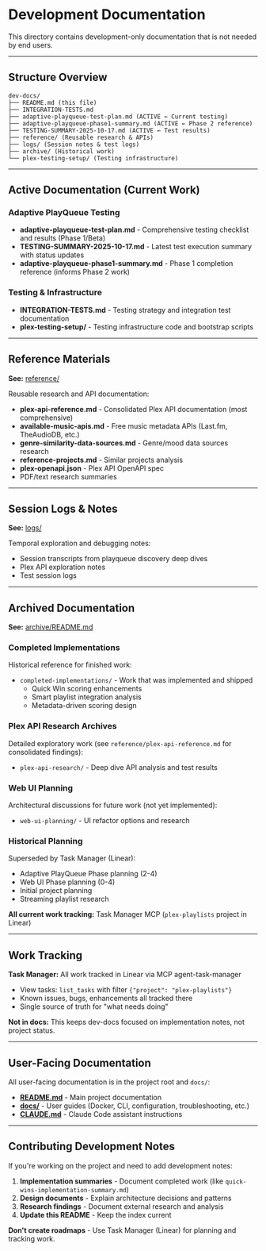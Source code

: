 # Development Documentation

This directory contains development-only documentation that is not needed by end users.

---

## Structure Overview

```
dev-docs/
├── README.md (this file)
├── INTEGRATION-TESTS.md
├── adaptive-playqueue-test-plan.md (ACTIVE ← Current testing)
├── adaptive-playqueue-phase1-summary.md (ACTIVE ← Phase 2 reference)
├── TESTING-SUMMARY-2025-10-17.md (ACTIVE ← Test results)
├── reference/ (Reusable research & APIs)
├── logs/ (Session notes & test logs)
├── archive/ (Historical work)
└── plex-testing-setup/ (Testing infrastructure)
```

---

## Active Documentation (Current Work)

### Adaptive PlayQueue Testing
- **adaptive-playqueue-test-plan.md** - Comprehensive testing checklist and results (Phase 1/Beta)
- **TESTING-SUMMARY-2025-10-17.md** - Latest test execution summary with status updates
- **adaptive-playqueue-phase1-summary.md** - Phase 1 completion reference (informs Phase 2 work)

### Testing & Infrastructure
- **INTEGRATION-TESTS.md** - Testing strategy and integration test documentation
- **plex-testing-setup/** - Testing infrastructure code and bootstrap scripts

---

## Reference Materials

**See:** [reference/](reference/)

Reusable research and API documentation:
- **plex-api-reference.md** - Consolidated Plex API documentation (most comprehensive)
- **available-music-apis.md** - Free music metadata APIs (Last.fm, TheAudioDB, etc.)
- **genre-similarity-data-sources.md** - Genre/mood data sources research
- **reference-projects.md** - Similar projects analysis
- **plex-openapi.json** - Plex API OpenAPI spec
- PDF/text research summaries

---

## Session Logs & Notes

**See:** [logs/](logs/)

Temporal exploration and debugging notes:
- Session transcripts from playqueue discovery deep dives
- Plex API exploration notes
- Test session logs

---

## Archived Documentation

**See:** [archive/README.md](archive/README.md)

### Completed Implementations
Historical reference for finished work:
- `completed-implementations/` - Work that was implemented and shipped
  - Quick Win scoring enhancements
  - Smart playlist integration analysis
  - Metadata-driven scoring design

### Plex API Research Archives
Detailed exploratory work (see `reference/plex-api-reference.md` for consolidated findings):
- `plex-api-research/` - Deep dive API analysis and test results

### Web UI Planning
Architectural discussions for future work (not yet implemented):
- `web-ui-planning/` - UI refactor options and research

### Historical Planning
Superseded by Task Manager (Linear):
- Adaptive PlayQueue Phase planning (2-4)
- Web UI Phase planning (0-4)
- Initial project planning
- Streaming playlist research

**All current work tracking:** Task Manager MCP (`plex-playlists` project in Linear)

---

## Work Tracking

**Task Manager:** All work tracked in Linear via MCP agent-task-manager
- View tasks: `list_tasks` with filter `{"project": "plex-playlists"}`
- Known issues, bugs, enhancements all tracked there
- Single source of truth for "what needs doing"

**Not in docs:** This keeps dev-docs focused on implementation notes, not project status.

---

## User-Facing Documentation

All user-facing documentation is in the project root and `docs/`:

- **[README.md](../README.md)** - Main project documentation
- **[docs/](../docs/)** - User guides (Docker, CLI, configuration, troubleshooting, etc.)
- **[CLAUDE.md](../CLAUDE.md)** - Claude Code assistant instructions

---

## Contributing Development Notes

If you're working on the project and need to add development notes:

1. **Implementation summaries** - Document completed work (like `quick-wins-implementation-summary.md`)
2. **Design documents** - Explain architecture decisions and patterns
3. **Research findings** - Document external research and analysis
4. **Update this README** - Keep the index current

**Don't create roadmaps** - Use Task Manager (Linear) for planning and tracking work.
